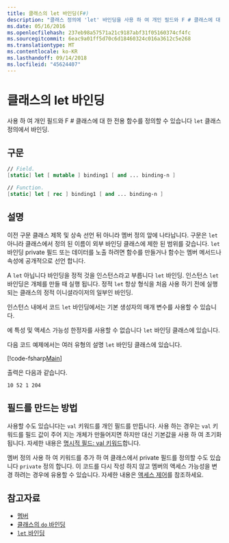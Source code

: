 ```yaml
---
title: 클래스의 let 바인딩(F#)
description: "클래스 정의에 'let' 바인딩을 사용 하 여 개인 필드와 F # 클래스에 대 한 전용 함수를 정의 하는 방법에 알아봅니다."
ms.date: 05/16/2016
ms.openlocfilehash: 237eb98a57571a21c9187abf31f05160374cf4fc
ms.sourcegitcommit: 6eac9a01ff5d70c6d18460324c016a3612c5e268
ms.translationtype: MT
ms.contentlocale: ko-KR
ms.lasthandoff: 09/14/2018
ms.locfileid: "45624407"
---
```

# <a name="let-bindings-in-classes"></a>클래스의 let 바인딩

사용 하 여 개인 필드와 F # 클래스에 대 한 전용 함수를 정의할 수 있습니다 `let` 클래스 정의에서 바인딩.

## <a name="syntax"></a>구문

```fsharp
// Field.
[static] let [ mutable ] binding1 [ and ... binding-n ]

// Function.
[static] let [ rec ] binding1 [ and ... binding-n ]
```

## <a name="remarks"></a>설명

이전 구문 클래스 제목 및 상속 선언 뒤 아니라 멤버 정의 앞에 나타납니다. 구문은 `let` 아니라 클래스에서 정의 된 이름이 외부 바인딩 클래스에 제한 된 범위를 갖습니다. `let` 바인딩 private 필드 또는 데이터를 노출 하려면 함수를 만들거나 함수는 멤버 메서드나 속성에 공개적으로 선언 합니다.

A `let` 아닙니다 바인딩을 정적 것을 인스턴스라고 부릅니다 `let` 바인딩. 인스턴스 `let` 바인딩은 개체를 만들 때 실행 됩니다. 정적 `let` 항상 형식을 처음 사용 하기 전에 실행 되는 클래스의 정적 이니셜라이저의 일부인 바인딩.

인스턴스 내에서 코드 `let` 바인딩에서는 기본 생성자의 매개 변수를 사용할 수 있습니다.

에 특성 및 액세스 가능성 한정자를 사용할 수 없습니다 `let` 바인딩 클래스에 있습니다.

다음 코드 예제에서는 여러 유형의 설명 `let` 바인딩 클래스에 있습니다.

[!code-fsharp[Main](../../../../samples/snippets/fsharp/lang-ref-1/snippet3001.fs)]

출력은 다음과 같습니다.

```
10 52 1 204
```

## <a name="alternative-ways-to-create-fields"></a>필드를 만드는 방법

사용할 수도 있습니다는 `val` 키워드를 개인 필드를 만듭니다. 사용 하는 경우는 `val` 키워드를 필드 값이 주어 지는 개체가 만들어지면 하지만 대신 기본값을 사용 하 여 초기화 됩니다. 자세한 내용은 [명시적 필드: val 키워드](explicit-fields-the-val-keyword.md)합니다.

멤버 정의 사용 하 여 키워드를 추가 하 여 클래스에서 private 필드를 정의할 수도 있습니다 `private` 정의 합니다. 이 코드를 다시 작성 하지 않고 멤버의 액세스 가능성을 변경 하려는 경우에 유용할 수 있습니다. 자세한 내용은 [액세스 제어](../access-control.md)를 참조하세요.

## <a name="see-also"></a>참고자료

- [멤버](index.md)
- [클래스의 `do` 바인딩](do-bindings-in-classes.md)
- [`let` 바인딩](../functions/let-bindings.md)
